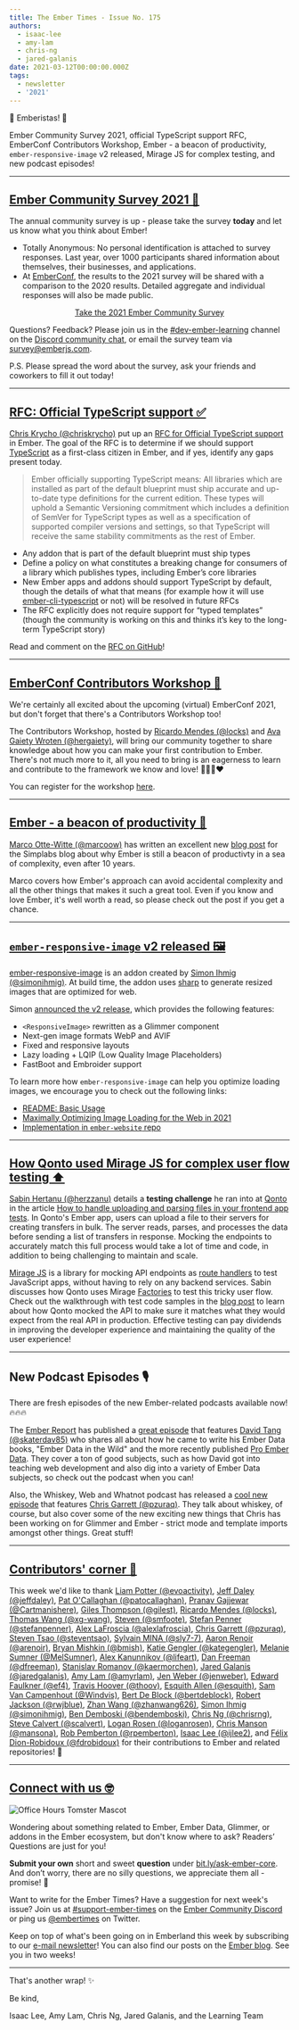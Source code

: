 ```yaml
---
title: The Ember Times - Issue No. 175
authors:
  - isaac-lee
  - amy-lam
  - chris-ng
  - jared-galanis
date: 2021-03-12T00:00:00.000Z
tags:
  - newsletter
  - '2021'
---
```


👋 Emberistas! 🐹

Ember Community Survey 2021, official TypeScript support RFC, EmberConf Contributors Workshop, Ember - a beacon of productivity, `ember-responsive-image` v2 released, Mirage JS for complex testing, and new podcast episodes!

---

## [Ember Community Survey 2021 📆](https://emberjs.com/ember-community-survey-2021/)

The annual community survey is up - please take the survey **today** and let us know what you think about Ember!

* Totally Anonymous: No personal identification is attached to survey responses. Last year, over 1000 participants shared information about themselves, their businesses, and applications.
* At [EmberConf](https://emberconf.com/), the results to the 2021 survey will be shared with a comparison to the 2020 results. Detailed aggregate and individual responses will also be made public.

<center>
<a class="es-button centered" href="https://emberjs.com/ember-community-survey-2021/">Take the 2021 Ember Community Survey</a>
</center>

Questions? Feedback? Please join us in the [#dev-ember-learning](https://discord.com/channels/480462759797063690/480777444203429888) channel on the [Discord community chat](https://discord.gg/emberjs), or email the survey team via [survey@emberjs.com](mailto:survey@emberjs.com).

P.S. Please spread the word about the survey, ask your friends and coworkers to fill it out today!

---

## [RFC: Official TypeScript support ✅](https://github.com/emberjs/rfcs/pull/724)

[Chris Krycho (@chriskrycho)](https://github.com/chriskrycho) put up an [RFC for Official TypeScript support](https://github.com/emberjs/rfcs/pull/724) in Ember. The goal of the RFC is to determine if we should support [TypeScript](https://www.typescriptlang.org/) as a first-class citizen in Ember, and if yes, identify any gaps present today.

> Ember officially supporting TypeScript means: All libraries which are installed as part of the default blueprint must ship accurate and up-to-date type definitions for the current edition. These types will uphold a Semantic Versioning commitment which includes a definition of SemVer for TypeScript types as well as a specification of supported compiler versions and settings, so that TypeScript will receive the same stability commitments as the rest of Ember.

* Any addon that is part of the default blueprint must ship types
* Define a policy on what constitutes a breaking change for consumers of a library which publishes types, including Ember’s core libraries
* New Ember apps and addons should support TypeScript by default, though the details of what that means (for example how it will use [ember-cli-typescript](https://github.com/typed-ember/ember-cli-typescript) or not) will be resolved in future RFCs
* The RFC explicitly does not require support for “typed templates” (though the community is working on this and thinks it’s key to the long-term TypeScript story)

Read and comment on the [RFC on GitHub](https://github.com/emberjs/rfcs/pull/724)!

---

## [EmberConf Contributors Workshop 🐹](https://emberconf.com/schedule/pre-conf_contributors-workshop)

We're certainly all excited about the upcoming (virtual) EmberConf 2021, but don't forget that there's a Contributors Workshop too!

The Contributors Workshop, hosted by [Ricardo Mendes (@locks)](https://github.com/locks) and [Ava Gaiety Wroten (@hergaiety)](https://github.com/hergaiety), will bring our community together to share knowledge about how you can make your first contribution to Ember. There's not much more to it, all you need to bring is an eagerness to learn and contribute to the framework we know and love! 💜💛🧡❤️

You can register for the workshop [here](https://tilde.wufoo.com/forms/emberconf-2021-contributors-workshop-registration/).

---

## [Ember - a beacon of productivity 📖](https://simplabs.com/blog/2021/03/12/Ember.js-in-2021---a-beacon-of-productivity/)

[Marco Otte-Witte (@marcoow)](https://github.com/marcoow) has written an excellent new [blog post](https://simplabs.com/blog/2021/03/12/Ember.js-in-2021---a-beacon-of-productivity/) for the Simplabs blog about why Ember is still a beacon of productivty in a sea of complexity, even after 10 years.

Marco covers how Ember's approach can avoid accidental complexity and all the other things that makes it such a great tool. Even if you know and love Ember, it's well worth a read, so please check out the post if you get a chance.

---

## [`ember-responsive-image` v2 released 🖼️](https://twitter.com/simonihmig/status/1369316435621724163)

[ember-responsive-image](https://github.com/kaliber5/ember-responsive-image) is an addon created by [Simon Ihmig (@simonihmig)](https://github.com/simonihmig). At build time, the addon uses [sharp](https://github.com/lovell/sharp) to generate resized images that are optimized for web.

Simon [announced the v2 release](https://twitter.com/simonihmig/status/1369316435621724163), which provides the following features:

* `<ResponsiveImage>` rewritten as a Glimmer component
* Next-gen image formats WebP and AVIF
* Fixed and responsive layouts
* Lazy loading + LQIP (Low Quality Image Placeholders)
* FastBoot and Embroider support

To learn more how `ember-responsive-image` can help you optimize loading images, we encourage you to check out the following links:

* [README: Basic Usage](https://github.com/kaliber5/ember-responsive-image#basic-usage)
* [Maximally Optimizing Image Loading for the Web in 2021](https://www.industrialempathy.com/posts/image-optimizations/)
* [Implementation in `ember-website` repo](https://github.com/ember-learn/ember-website/pull/769)

---

## [How Qonto used Mirage JS for complex user flow testing ⬆️](https://medium.com/qonto-way/how-to-handle-uploading-and-parsing-files-in-your-frontend-app-tests-19bee8e7a61f)

[Sabin Hertanu (@herzzanu)](https://github.com/herzzanu) details a **testing challenge** he ran into at [Qonto](https://qonto.com/en) in the article [How to handle uploading and parsing files in your frontend app tests](https://medium.com/qonto-way/how-to-handle-uploading-and-parsing-files-in-your-frontend-app-tests-19bee8e7a61f). In Qonto's Ember app, users can upload a file to their servers for creating transfers in bulk. The server reads, parses, and processes the data before sending a list of transfers in response. Mocking the endpoints to accurately match this full process would take a lot of time and code, in addition to being challenging to maintain and scale.

[Mirage JS](https://miragejs.com/) is a library for mocking API endpoints as [route handlers](https://miragejs.com/docs/main-concepts/route-handlers/) to test JavaScript apps, without having to rely on any backend services. Sabin discusses how Qonto uses Mirage [Factories](https://miragejs.com/docs/main-concepts/factories/) to test this tricky user flow. Check out the walkthrough with test code samples in the [blog post](https://medium.com/qonto-way/how-to-handle-uploading-and-parsing-files-in-your-frontend-app-tests-19bee8e7a61f) to learn about how Qonto mocked the API to make sure it matches what they would expect from the real API in production. Effective testing can pay dividends in improving the developer experience and maintaining the quality of the user experience!

---

## New Podcast Episodes 🎙

There are fresh episodes of the new Ember-related podcasts available now! 🔥🔥🔥

<!-- alex ignore tang -->
The [Ember Report](https://twitter.com/EmberReport) has published a [great episode](https://twitter.com/EmberReport/status/1369010817518166020) that features [David Tang (@skaterdav85)](https://github.com/skaterdav85) who shares all about how he came to write his Ember Data books, "Ember Data in the Wild" and the more recently published [Pro Ember Data](https://www.apress.com/us/book/9781484265604). They cover a ton of good subjects, such as how David got into teaching web development and also dig into a variety of Ember Data subjects, so check out the podcast when you can!

<!-- alex ignore of-course -->
Also, the Whiskey, Web and Whatnot podcast has released a [cool new episode](https://twitter.com/shipshapecode/status/1369961936096538625) that features [Chris Garrett (@pzuraq)](https://github.com/pzuraq). They talk about whiskey, of course, but also cover some of the new exciting new things that Chris has been working on for Glimmer and Ember - strict mode and template imports amongst other things. Great stuff!

---

## [Contributors' corner 👏](https://guides.emberjs.com/release/contributing/repositories/)

<p>This week we'd like to thank <a href="https://github.com/evoactivity" rel="noopener noreferrer" target="_blank">Liam Potter (@evoactivity)</a>, <a href="https://github.com/jeffdaley" rel="noopener noreferrer" target="_blank">Jeff Daley (@jeffdaley)</a>, <a href="https://github.com/patocallaghan" rel="noopener noreferrer" target="_blank">Pat O'Callaghan (@patocallaghan)</a>, <a href="https://github.com/Cartmanishere" rel="noopener noreferrer" target="_blank">Pranav Gajjewar (@Cartmanishere)</a>, <a href="https://github.com/gilest" rel="noopener noreferrer" target="_blank">Giles Thompson (@gilest)</a>, <a href="https://github.com/locks" rel="noopener noreferrer" target="_blank">Ricardo Mendes (@locks)</a>, <a href="https://github.com/xg-wang" rel="noopener noreferrer" target="_blank">Thomas Wang (@xg-wang)</a>, <a href="https://github.com/smfoote" rel="noopener noreferrer" target="_blank">Steven (@smfoote)</a>, <a href="https://github.com/stefanpenner" rel="noopener noreferrer" target="_blank">Stefan Penner (@stefanpenner)</a>, <a href="https://github.com/alexlafroscia" rel="noopener noreferrer" target="_blank">Alex LaFroscia (@alexlafroscia)</a>, <a href="https://github.com/pzuraq" rel="noopener noreferrer" target="_blank">Chris Garrett (@pzuraq)</a>, <a href="https://github.com/steventsao" rel="noopener noreferrer" target="_blank">Steven Tsao (@steventsao)</a>, <a href="https://github.com/sly7-7" rel="noopener noreferrer" target="_blank">Sylvain MINA (@sly7-7)</a>, <a href="https://github.com/arenoir" rel="noopener noreferrer" target="_blank">Aaron Renoir (@arenoir)</a>, <a href="https://github.com/bmish" rel="noopener noreferrer" target="_blank">Bryan Mishkin (@bmish)</a>, <a href="https://github.com/kategengler" rel="noopener noreferrer" target="_blank">Katie Gengler (@kategengler)</a>, <a href="https://github.com/MelSumner" rel="noopener noreferrer" target="_blank">Melanie Sumner (@MelSumner)</a>, <a href="https://github.com/lifeart" rel="noopener noreferrer" target="_blank">Alex Kanunnikov (@lifeart)</a>, <a href="https://github.com/dfreeman" rel="noopener noreferrer" target="_blank">Dan Freeman (@dfreeman)</a>, <a href="https://github.com/kaermorchen" rel="noopener noreferrer" target="_blank">Stanislav Romanov (@kaermorchen)</a>, <a href="https://github.com/jaredgalanis" rel="noopener noreferrer" target="_blank">Jared Galanis (@jaredgalanis)</a>, <a href="https://github.com/amyrlam" rel="noopener noreferrer" target="_blank">Amy Lam (@amyrlam)</a>, <a href="https://github.com/jenweber" rel="noopener noreferrer" target="_blank">Jen Weber (@jenweber)</a>, <a href="https://github.com/ef4" rel="noopener noreferrer" target="_blank">Edward Faulkner (@ef4)</a>, <a href="https://github.com/thoov" rel="noopener noreferrer" target="_blank">Travis Hoover (@thoov)</a>, <a href="https://github.com/esquith" rel="noopener noreferrer" target="_blank">Esquith Allen (@esquith)</a>, <a href="https://github.com/Windvis" rel="noopener noreferrer" target="_blank">Sam Van Campenhout (@Windvis)</a>, <a href="https://github.com/bertdeblock" rel="noopener noreferrer" target="_blank">Bert De Block (@bertdeblock)</a>, <a href="https://github.com/rwjblue" rel="noopener noreferrer" target="_blank">Robert Jackson (@rwjblue)</a>, <a href="https://github.com/zhanwang626" rel="noopener noreferrer" target="_blank">Zhan Wang (@zhanwang626)</a>, <a href="https://github.com/simonihmig" rel="noopener noreferrer" target="_blank">Simon Ihmig (@simonihmig)</a>, <a href="https://github.com/bendemboski" rel="noopener noreferrer" target="_blank">Ben Demboski (@bendemboski)</a>, <a href="https://github.com/chrisrng" rel="noopener noreferrer" target="_blank">Chris Ng (@chrisrng)</a>, <a href="https://github.com/scalvert" rel="noopener noreferrer" target="_blank">Steve Calvert (@scalvert)</a>, <a href="https://github.com/loganrosen" rel="noopener noreferrer" target="_blank">Logan Rosen (@loganrosen)</a>, <a href="https://github.com/mansona" rel="noopener noreferrer" target="_blank">Chris Manson (@mansona)</a>, <a href="https://github.com/rpemberton" rel="noopener noreferrer" target="_blank">Rob Pemberton (@rpemberton)</a>, <a href="https://github.com/ijlee2" rel="noopener noreferrer" target="_blank">Isaac Lee (@ijlee2)</a>, and <a href="https://github.com/fdrobidoux" rel="noopener noreferrer" target="_blank">Félix Dion-Robidoux (@fdrobidoux)</a> for their contributions to Ember and related repositories! 💖</p>

---

## [Connect with us 🤓](https://docs.google.com/forms/d/e/1FAIpQLScqu7Lw_9cIkRtAiXKitgkAo4xX_pV1pdCfMJgIr6Py1V-9Og/viewform)

<div class="blog-row">
  <img class="float-right small transparent padded" alt="Office Hours Tomster Mascot" title="Readers' Questions" src="/images/tomsters/officehours.png" />

  <p>Wondering about something related to Ember, Ember Data, Glimmer, or addons in the Ember ecosystem, but don't know where to ask? Readers’ Questions are just for you!</p>

  <p><strong>Submit your own</strong> short and sweet <strong>question</strong> under <a href="https://bit.ly/ask-ember-core" target="rq">bit.ly/ask-ember-core</a>. And don’t worry, there are no silly questions, we appreciate them all - promise! 🤞</p>

  <p>Want to write for the Ember Times? Have a suggestion for next week's issue? Join us at <a href="https://discordapp.com/channels/480462759797063690/485450546887786506">#support-ember-times</a> on the <a href="https://discord.gg/emberjs">Ember Community Discord</a> or ping us <a href="https://twitter.com/embertimes">@embertimes</a> on Twitter.</p>

  <p>Keep on top of what's been going on in Emberland this week by subscribing to our <a href="https://embertimes.substack.com/">e-mail newsletter</a>! You can also find our posts on the <a href="https://blog.emberjs.com/tag/newsletter">Ember blog</a>. See you in two weeks!</p>
</div>

---

That's another wrap! ✨

Be kind,

Isaac Lee, Amy Lam, Chris Ng, Jared Galanis, and the Learning Team
